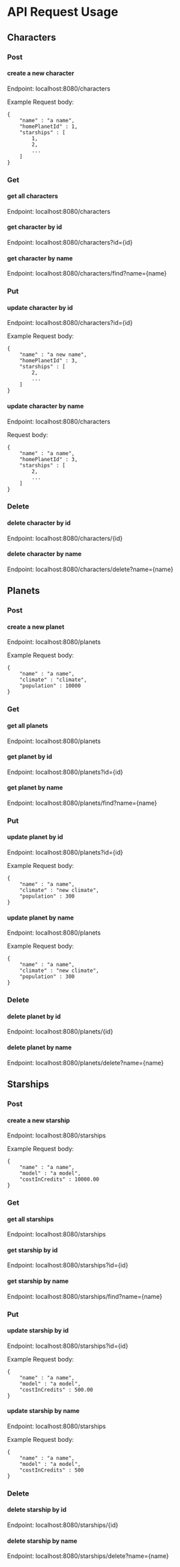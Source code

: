 # API Request Usage

## Characters

### Post

#### create a new character

Endpoint: localhost:8080/characters

Example Request body:
```
{
    "name" : "a name",
    "homePlanetId" : 1,
    "starships" : [
        1,
        2,
        ...
    ]
}
```

### Get

#### get all characters

Endpoint: localhost:8080/characters

#### get character by id

Endpoint: localhost:8080/characters?id={id}

#### get character by name

Endpoint: localhost:8080/characters/find?name={name}

### Put

#### update character by id

Endpoint: localhost:8080/characters?id={id}


Example Request body:
```
{
    "name" : "a new name",
    "homePlanetId" : 3,
    "starships" : [
        2,
        ...
    ]
}
```

#### update character by name

Endpoint: localhost:8080/characters

Request body:
```
{
    "name" : "a name",
    "homePlanetId" : 3,
    "starships" : [
        2,
        ...
    ]
}
```

### Delete

#### delete character by id

Endpoint: localhost:8080/characters/{id}

#### delete character by name

Endpoint: localhost:8080/characters/delete?name={name}

## Planets

### Post

#### create a new planet

Endpoint: localhost:8080/planets

Example Request body:

```
{
    "name" : "a name",
    "climate" : "climate",
    "population" : 10000
}
```

### Get

#### get all planets

Endpoint: localhost:8080/planets

#### get planet by id

Endpoint: localhost:8080/planets?id={id}

#### get planet by name

Endpoint: localhost:8080/planets/find?name={name}

### Put

#### update planet by id

Endpoint: localhost:8080/planets?id={id}

Example Request body:

```
{
    "name" : "a name",
    "climate" : "new climate",
    "population" : 300
}
```

#### update planet by name

Endpoint: localhost:8080/planets

Example Request body:

```
{
    "name" : "a name",
    "climate" : "new climate",
    "population" : 300
}
```

### Delete

#### delete planet by id

Endpoint: localhost:8080/planets/{id}

#### delete planet by name

Endpoint: localhost:8080/planets/delete?name={name}

## Starships

### Post

#### create a new starship

Endpoint: localhost:8080/starships

Example Request body:

```
{
    "name" : "a name",
    "model" : "a model",
    "costInCredits" : 10000.00
}
```

### Get

#### get all starships

Endpoint: localhost:8080/starships

#### get starship by id

Endpoint: localhost:8080/starships?id={id}

#### get starship by name

Endpoint: localhost:8080/starships/find?name={name}

### Put

#### update starship by id

Endpoint: localhost:8080/starships?id={id}

Example Request body:

```
{
    "name" : "a name",
    "model" : "a model",
    "costInCredits" : 500.00
}
```

#### update starship by name

Endpoint: localhost:8080/starships

Example Request body:

```
{
    "name" : "a name",
    "model" : "a model",
    "costInCredits" : 500
}
```

### Delete

#### delete starship by id

Endpoint: localhost:8080/starships/{id}

#### delete starship by name

Endpoint: localhost:8080/starships/delete?name={name}